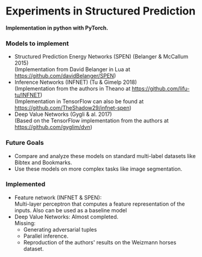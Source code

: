 # Experiments in Structured Prediction 
**Implementation in python with PyTorch.**

### Models to implement ###
* Structured Prediction Energy Networks (SPEN) (Belanger & McCallum 2015) <br />
(Implementation from David Belanger in Lua at https://github.com/davidBelanger/SPEN)
* Inference Networks (INFNET) (Tu & Gimelp 2018) <br />
(Implementation from the authors in Theano at https://github.com/lifu-tu/INFNET) <br />
(Implementation in TensorFlow can also be found at https://github.com/TheShadow29/infnet-spen)
* Deep Value Networks (Gygli & al. 2017)<br />
(Based on the TensorFlow implementation from the authors at https://github.com/gyglim/dvn)

### Future Goals ###
* Compare and analyze these models on standard multi-label datasets like Bibtex and Bookmarks.
* Use these models on more complex tasks like image segmentation.

### Implemented ###
* Feature network (INFNET & SPEN): <br /> Multi-layer perceptron that computes a feature representation
of the inputs. Also can be used as a baseline model
* Deep Value Networks: Almost completed. <br /> Missing:
  * Generating adversarial tuples 
  * Parallel inference. 
  * Reproduction of the authors' results on the Weizmann horses dataset.

